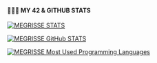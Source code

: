 
#### 🧑🏽‍💻 MY 42  & GITHUB STATS

[![MEGRISSE STATS](https://badge.mediaplus.ma/greenbinary/megrisse)](https://github.com/oakoudad/badge42)
<br>

[![MEGRISSE GitHub STATS](https://github-readme-stats.vercel.app/api?username=megrisse&show_icons=true&theme=radical)](https://github.com/megrisse)

[![MEGRISSE Most Used Programming Languages](https://github-readme-stats.vercel.app/api/top-langs/?username=megrisse&layout=compact&hide_border=true&theme=darcula&bg_color=00000000&langs_count=6)](https://github.com/megrisse)
